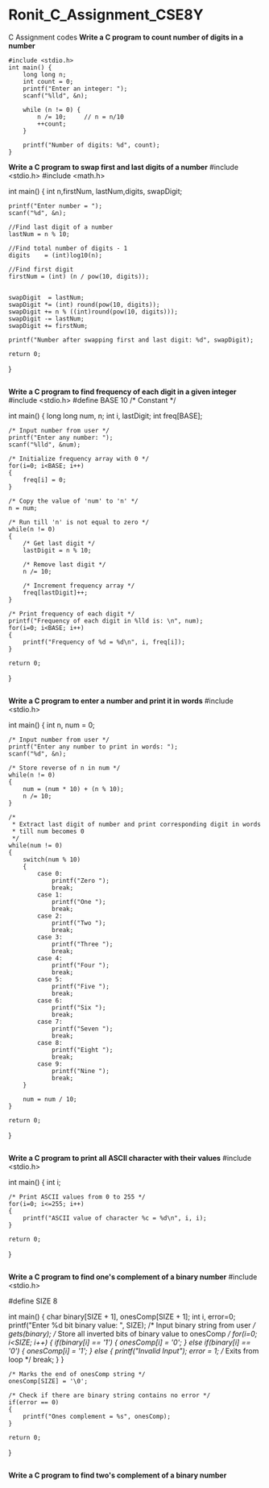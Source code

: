 # Ronit_C_Assignment_CSE8Y
C Assignment codes
**Write a C program to count number of digits in a number**
```
#include <stdio.h>
int main() {
    long long n;
    int count = 0;
    printf("Enter an integer: ");
    scanf("%lld", &n);

    while (n != 0) {
        n /= 10;     // n = n/10
        ++count;
    }

    printf("Number of digits: %d", count);
}
```
**Write a C program to swap first and last digits of a number**
#include <stdio.h>
#include <math.h>

int main()
{
    int n,firstNum, lastNum,digits, swapDigit;

    printf("Enter number = ");
    scanf("%d", &n);

    //Find last digit of a number
    lastNum = n % 10;

    //Find total number of digits - 1
    digits    = (int)log10(n);

    //Find first digit
    firstNum = (int) (n / pow(10, digits));


    swapDigit  = lastNum;
    swapDigit *= (int) round(pow(10, digits));
    swapDigit += n % ((int)round(pow(10, digits)));
    swapDigit -= lastNum;
    swapDigit += firstNum;

    printf("Number after swapping first and last digit: %d", swapDigit);

    return 0;
}
```
```
**Write a C program to find frequency of each digit in a given integer**
#include <stdio.h>
#define BASE 10 /* Constant */

int main()
{
    long long num, n;
    int i, lastDigit;
    int freq[BASE];

    /* Input number from user */
    printf("Enter any number: ");
    scanf("%lld", &num);

    /* Initialize frequency array with 0 */
    for(i=0; i<BASE; i++)
    {
        freq[i] = 0;
    }

    /* Copy the value of 'num' to 'n' */
    n = num; 

    /* Run till 'n' is not equal to zero */
    while(n != 0)
    {
        /* Get last digit */
        lastDigit = n % 10;

        /* Remove last digit */
        n /= 10;

        /* Increment frequency array */
        freq[lastDigit]++;
    }

    /* Print frequency of each digit */
    printf("Frequency of each digit in %lld is: \n", num);
    for(i=0; i<BASE; i++)
    {
        printf("Frequency of %d = %d\n", i, freq[i]);
    }

    return 0;
}
```
```
**Write a C program to enter a number and print it in words**
#include <stdio.h>

int main()
{
    int n, num = 0;

    /* Input number from user */
    printf("Enter any number to print in words: ");
    scanf("%d", &n);

    /* Store reverse of n in num */
    while(n != 0)
    {
        num = (num * 10) + (n % 10);
        n /= 10;
    }

    /* 
     * Extract last digit of number and print corresponding digit in words
     * till num becomes 0
     */
    while(num != 0)
    {
        switch(num % 10)
        {
            case 0: 
                printf("Zero ");
                break;
            case 1: 
                printf("One ");
                break;
            case 2: 
                printf("Two ");
                break;
            case 3: 
                printf("Three ");
                break;
            case 4: 
                printf("Four ");
                break;
            case 5: 
                printf("Five ");
                break;
            case 6: 
                printf("Six ");
                break;
            case 7: 
                printf("Seven ");
                break;
            case 8: 
                printf("Eight ");
                break;
            case 9: 
                printf("Nine ");
                break;
        }
        
        num = num / 10;
    }

    return 0;
}
```
```
**Write a C program to print all ASCII character with their values**
#include <stdio.h>

int main()
{
    int i;

    /* Print ASCII values from 0 to 255 */
    for(i=0; i<=255; i++) 
    {
        printf("ASCII value of character %c = %d\n", i, i);
    }

    return 0;
}
```
```
**Write a C program to find one's complement of a binary number**
#include <stdio.h>

#define SIZE 8

int main()
{
    char binary[SIZE + 1], onesComp[SIZE + 1];
    int i, error=0;
    printf("Enter %d bit binary value: ", SIZE);
    /* Input binary string from user */
    gets(binary);
    /* Store all inverted bits of binary value to onesComp */
    for(i=0; i<SIZE; i++)
    {
        if(binary[i] == '1')
        {
            onesComp[i] = '0';
        }
        else if(binary[i] == '0')
        {
            onesComp[i] = '1';
        }
        else
        {
            printf("Invalid Input");
            error = 1;
            /* Exits from loop */
            break;
        }
    }

    /* Marks the end of onesComp string */
    onesComp[SIZE] = '\0';

    /* Check if there are binary string contains no error */
    if(error == 0)
    {
        printf("Ones complement = %s", onesComp);
    }

    return 0;
}
```
```
**Write a C program to find two's complement of a binary number**
